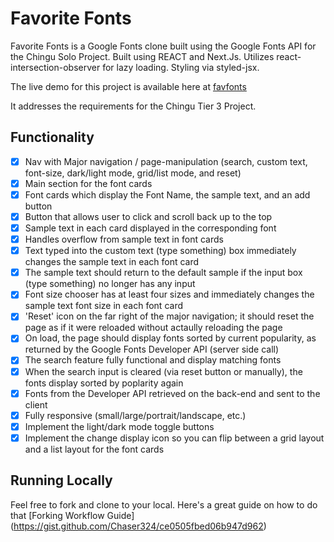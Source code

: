 # Favorite Fonts

Favorite Fonts is a Google Fonts clone built using the Google Fonts API for the Chingu Solo Project. 
Built using REACT and Next.Js.
Utilizes react-intersection-observer for lazy loading.
Styling via styled-jsx.

The live demo for this project is available here at [favfonts](https://favfonts.now.sh/)

It addresses the requirements for the Chingu Tier 3 Project. 

## Functionality

- [x] Nav with Major navigation / page-manipulation (search, custom text, font-size, dark/light mode, grid/list mode, and reset)
- [x] Main section for the font cards
- [x] Font cards which display the Font Name, the sample text, and an add button
- [x] Button that allows user to click and scroll back up to the top
- [x] Sample text in each card displayed in the corresponding font
- [x] Handles overflow from sample text in font cards
- [x] Text typed into the custom text (type something) box immediately changes the sample text in each font card
- [x] The sample text should return to the default sample if the input box (type something) no longer has any input
- [x] Font size chooser has at least four sizes and immediately changes the sample text font size in each font card
- [x] 'Reset' icon on the far right of the major navigation; it should reset the page as if it were reloaded without actaully reloading the page
- [x] On load, the page should display fonts sorted by current popularity, as returned by the Google Fonts Developer API (server side call)
- [x] The search feature fully functional and display matching fonts
- [x] When the search input is cleared (via reset button or manually), the fonts display sorted by poplarity again
- [x] Fonts from the Developer API retrieved on the back-end and sent to the client
- [x] Fully responsive (small/large/portrait/landscape, etc.)
- [x] Implement the light/dark mode toggle buttons
- [x] Implement the change display icon so you can flip between a grid layout and a list layout for the font cards

## Running Locally

Feel free to fork and clone to your local. Here's a great guide on how to do that [Forking Workflow Guide] (https://gist.github.com/Chaser324/ce0505fbed06b947d962)
